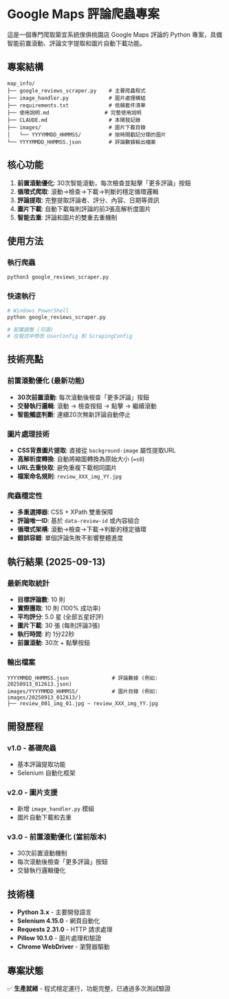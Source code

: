 # Google Maps 評論爬蟲專案

這是一個專門爬取築宜系統傢俱桃園店 Google Maps 評論的 Python 專案，具備智能前置滾動、評論文字提取和圖片自動下載功能。

## 專案結構

```
map_info/
├── google_reviews_scraper.py    # 主要爬蟲程式
├── image_handler.py             # 圖片處理模組
├── requirements.txt             # 依賴套件清單
├── 使用說明.md                  # 完整使用說明
├── CLAUDE.md                    # 本開發記錄
├── images/                      # 圖片下載目錄
│   └── YYYYMMDD_HHMMSS/         # 按時間戳記分類的圖片
└── YYYYMMDD_HHMMSS.json         # 評論數據輸出檔案
```

## 核心功能

1. **前置滾動優化**: 30次智能滾動，每次檢查並點擊「更多評論」按鈕
2. **循環式爬取**: 滾動→檢查→下載→判斷的穩定循環邏輯
3. **評論提取**: 完整提取評論者、評分、內容、日期等資訊
4. **圖片下載**: 自動下載每則評論的前3張高解析度圖片
5. **智能去重**: 評論和圖片的雙重去重機制

## 使用方法

### 執行爬蟲
```bash
python3 google_reviews_scraper.py
```

### 快速執行
```bash
# Windows PowerShell
python google_reviews_scraper.py

# 配置調整 (可選)
# 在程式中修改 UserConfig 和 ScrapingConfig
```

## 技術亮點

### 前置滾動優化 (最新功能)
- **30次前置滾動**: 每次滾動後檢查「更多評論」按鈕
- **交替執行邏輯**: 滾動 → 檢查按鈕 → 點擊 → 繼續滾動
- **智能觸底判斷**: 連續20次無新評論自動停止

### 圖片處理技術
- **CSS背景圖片提取**: 直接從 `background-image` 屬性提取URL
- **高解析度轉換**: 自動將縮圖轉換為原始大小 (`=s0`)
- **URL去重快取**: 避免重複下載相同圖片
- **檔案命名規則**: `review_XXX_img_YY.jpg`

### 爬蟲穩定性
- **多重選擇器**: CSS + XPath 雙重保障
- **評論唯一ID**: 基於 `data-review-id` 或內容組合
- **循環式架構**: 滾動→檢查→下載→判斷的穩定循環
- **錯誤容錯**: 單個評論失敗不影響整體進度

## 執行結果 (2025-09-13)

### 最新爬取統計
- **目標評論數**: 10 則
- **實際獲取**: 10 則 (100% 成功率)
- **平均評分**: 5.0 星 (全部五星好評)
- **圖片下載**: 30 張 (每則評論3張)
- **執行時間**: 約 1分22秒
- **前置滾動**: 30次 + 點擊按鈕

### 輸出檔案
```
YYYYMMDD_HHMMSS.json              # 評論數據 (例如: 20250913_012613.json)
images/YYYYMMDD_HHMMSS/           # 圖片目錄 (例如: images/20250913_012613/)
├── review_001_img_01.jpg ~ review_XXX_img_YY.jpg
```

## 開發歷程

### v1.0 - 基礎爬蟲
- 基本評論提取功能
- Selenium 自動化框架

### v2.0 - 圖片支援
- 新增 `image_handler.py` 模組
- 圖片自動下載和去重

### v3.0 - 前置滾動優化 (當前版本)
- 30次前置滾動機制
- 每次滾動後檢查「更多評論」按鈕
- 交替執行邏輯優化

## 技術棧

- **Python 3.x** - 主要開發語言
- **Selenium 4.15.0** - 網頁自動化
- **Requests 2.31.0** - HTTP 請求處理
- **Pillow 10.1.0** - 圖片處理和驗證
- **Chrome WebDriver** - 瀏覽器驅動

## 專案狀態

✅ **生產就緒** - 程式穩定運行，功能完整，已通過多次測試驗證